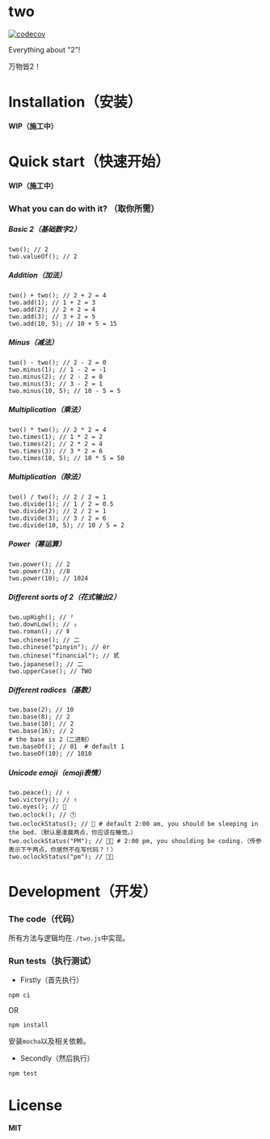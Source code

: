 # two

[![codecov](https://codecov.io/gh/monkey-play/two/branch/master/graph/badge.svg)](https://codecov.io/gh/monkey-play/two)

Everything about "2"!

万物皆2！

# Installation（安装）
  
  **WIP（施工中）**

# Quick start（快速开始）

  **WIP（施工中）**

### What you can do with it? （取你所需）

##### Basic 2（基础数字2）

```
two(); // 2
two.valueOf(); // 2
```

##### Addition（加法）

```
two() + two(); // 2 + 2 = 4
two.add(1); // 1 + 2 = 3
two.add(2); // 2 + 2 = 4
two.add(3); // 3 + 2 = 5
two.add(10, 5); // 10 + 5 = 15
```

##### Minus（减法）

```
two() - two(); // 2 - 2 = 0
two.minus(1); // 1 - 2 = -1
two.minus(2); // 2 - 2 = 0
two.minus(3); // 3 - 2 = 1
two.minus(10, 5); // 10 - 5 = 5
```

##### Multiplication（乘法）

```
two() * two(); // 2 * 2 = 4
two.times(1); // 1 * 2 = 2
two.times(2); // 2 * 2 = 4
two.times(3); // 3 * 2 = 6
two.times(10, 5); // 10 * 5 = 50
```

##### Multiplication（除法）

```
two() / two(); // 2 / 2 = 1
two.divide(1); // 1 / 2 = 0.5
two.divide(2); // 2 / 2 = 1
two.divide(3); // 3 / 2 = 6
two.divide(10, 5); // 10 / 5 = 2
```

##### Power（幂运算）

```
two.power(); // 2
two.power(3); //8
two.power(10); // 1024
```

##### Different sorts of 2（花式输出2）

```
two.upHigh(); // ²
two.downLow(); // ₂
two.roman(); // Ⅱ
two.chinese(); // 二
two.chinese("pinyin"); // èr
two.chinese("financial"); // 贰
two.japanese(); // 二
two.upperCase(); // TWO
```

##### Different radices（基数）

```
two.base(2); // 10
two.base(8); // 2
two.base(10); // 2
two.base(16); // 2
# the base is 2（二进制）
two.baseOf(); // 01  # default 1
two.baseOf(10); // 1010
```

##### Unicode emoji（emoji表情）

```
two.peace(); // ✌️
two.victory(); // ✌️
two.eyes(); // 👀
two.oclock(); // 🕑
two.oclockStatus(); // 🛌 # default 2:00 am, you should be sleeping in the bed.（默认是凌晨两点，你应该在睡觉。）
two.oclockStatus("PM"); // 👨‍💻 # 2:00 pm, you shoulding be coding.（传参表示下午两点，你居然不在写代码？！）
two.oclockStatus("pm"); // 👨‍💻
```

# Development（开发）
### The code（代码）

所有方法与逻辑均在`./two.js`中实现。

### Run tests（执行测试）

- Firstly（首先执行）

```
npm ci
```
OR
```
npm install
```
安装`mocha`以及相关依赖。

- Secondly（然后执行）

```
npm test
```

# License

**MIT**
